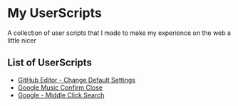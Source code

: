 # My UserScripts
A collection of user scripts that I made to make my experience on the web a little nicer

## List of UserScripts
* [GitHub Editor - Change Default Settings](https://greasyfork.org/en/scripts/21964-github-editor-change-default-settings)
* [Google Music Confirm Close](https://greasyfork.org/en/scripts/6032-google-music-confirm-close)
* [Google - Middle Click Search](https://greasyfork.org/en/scripts/22183-google-middle-click-search)
